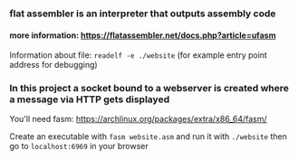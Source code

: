 ### flat assembler is an interpreter that outputs assembly code

#### more information: https://flatassembler.net/docs.php?article=ufasm

Information about file: `readelf -e ./website` (for example entry point address for debugging)

### In this project a socket bound to a webserver is created where a message via HTTP gets displayed

You'll need fasm: https://archlinux.org/packages/extra/x86_64/fasm/

Create an executable with `fasm website.asm` and run it with `./website` then go to `localhost:6969` in your browser
